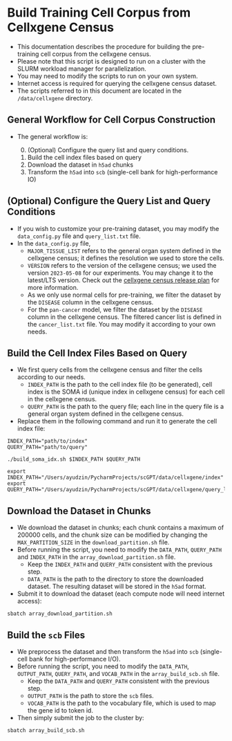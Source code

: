 # Build Training Cell Corpus from Cellxgene Census

- This documentation describes the procedure for building the pre-training cell corpus from the cellxgene census. 
- Please note that this script is designed to run on a cluster with the SLURM workload manager for parallelization.
- You may need to modify the scripts to run on your own system.
- Internet access is required for querying the cellxgene census dataset.
- The scripts referred to in this document are located in the `/data/cellxgene` directory.

## General Workflow for Cell Corpus Construction
- The general workflow is:
  
  0. (Optional) Configure the query list and query conditions.
  1. Build the cell index files based on query
  2. Download the dataset in `h5ad` chunks
  3. Transform the `h5ad` into `scb` (single-cell bank for high-performance IO)

## (Optional) Configure the Query List and Query Conditions
- If you wish to customize your pre-training dataset, you may modify the `data_config.py` file and `query_list.txt` file.
- In the `data_config.py` file,
  - `MAJOR_TISSUE_LIST` refers to the general organ system defined in the cellxgene census; it defines the resolution we used to store the cells.
  - `VERSION` refers to the version of the cellxgene census; we used the version `2023-05-08` for our experiments. You may change it to the latest/LTS version. Check out the [cellxgene census release plan](https://chanzuckerberg.github.io/cellxgene-census/cellxgene_census_docsite_data_release_info.html) for more information.
  - As we only use normal cells for pre-training, we filter the dataset by the `DISEASE` column in the cellxgene census.
  - For the `pan-cancer` model, we filter the dataset by the `DISEASE` column in the cellxgene census. The filtered cancer list is defined in the `cancer_list.txt` file. You may modify it according to your own needs.

## Build the Cell Index Files Based on Query

- We first query cells from the cellxgene census and filter the cells according to our needs.
  - `INDEX_PATH` is the path to the cell index file (to be generated), cell index is the SOMA id (unique index in cellxgene census) for each cell in the cellxgene census.
  - `QUERY_PATH` is the path to the query file; each line in the query file is a general organ system defined in the cellxgene census.
- Replace them in the following command and run it to generate the cell index file:

```{bash}
INDEX_PATH="path/to/index"
QUERY_PATH="path/to/query"

./build_soma_idx.sh $INDEX_PATH $QUERY_PATH

export INDEX_PATH="/Users/ayudzin/PycharmProjects/scGPT/data/cellxgene/index"
export QUERY_PATH="/Users/ayudzin/PycharmProjects/scGPT/data/cellxgene/query_list.txt"
```

## Download the Dataset in Chunks
- We download the dataset in chunks; each chunk contains a maximum of 200000 cells, and the chunk size can be modified by changing the `MAX_PARTITION_SIZE` in the `download_partition.sh` file.
- Before running the script, you need to modify the `DATA_PATH`, `QUERY_PATH` and `INDEX_PATH` in the `array_download_partition.sh` file.
  - Keep the `INDEX_PATH` and `QUERY_PATH` consistent with the previous step.
  - `DATA_PATH` is the path to the directory to store the downloaded dataset. The resulting dataset will be stored in the `h5ad` format.
- Submit it to download the dataset (each compute node will need internet access):
```{bash}
sbatch array_download_partition.sh
```

## Build the `scb` Files
- We preprocess the dataset and then transform the `h5ad` into `scb` (single-cell bank for high-performance I/O).
- Before running the script, you need to modify the `DATA_PATH`, `OUTPUT_PATH`, `QUERY_PATH`, and `VOCAB_PATH` in the `array_build_scb.sh` file.
  - Keep the `DATA_PATH` and `QUERY_PATH` consistent with the previous step.
  - `OUTPUT_PATH` is the path to store the `scb` files.
  - `VOCAB_PATH` is the path to the vocabulary file, which is used to map the gene id to token id.
- Then simply submit the job to the cluster by:
```{bash}
sbatch array_build_scb.sh
```
